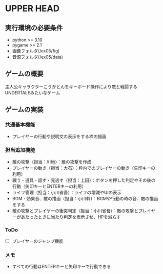 # UPPER HEAD
## 実行環境の必要条件
* python >= 3.10
* pygame >= 2.1
* 画像フォルダ(/ex05/fig)
* 音源フォルダ(/ex05/data)

## ゲームの概要
主人公キャラクターこうかとんをキーボード操作により敵と戦闘するUNDERTALEみたいなゲーム

## ゲームの実装
### 共通基本機能
* プレイヤーの行動や説明文の表示をする枠の描画

### 担当追加機能
* 敵の攻撃（担当：川地）：敵の攻撃を作成
* プレイヤーの動き（担当：大石）：枠内でのプレイヤーの動き（矢印キーの利用）
* 戦う・道具・話す・見逃す（担当：上田）：ボタンを押した判定やその後の行動（矢印キーとENTERキーの利用）
* ライフ管理（担当：小川省吾）：ライフの増減やUIの表示
* BGM・効果音、敵の描画（担当：小川幹）：BGMや行動の時の音、敵の描画をする
* 敵の攻撃とプレイヤーの衝突判定（担当：小川省吾）：敵の攻撃とプレイヤーがあたったときに当たり判定を表示させ、HPを減らす

### ToDo
- [ ] プレイヤーのジャンプ機能

### メモ
* すべての行動はENTERキーと矢印キーで行動できる

